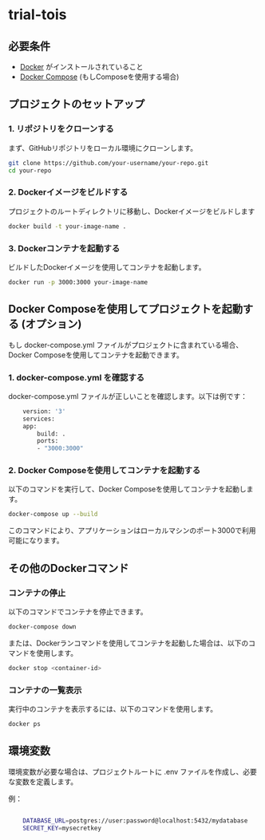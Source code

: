 # trial-tois

## 必要条件

- [Docker](https://www.docker.com/) がインストールされていること
- [Docker Compose](https://docs.docker.com/compose/) (もしComposeを使用する場合)

## プロジェクトのセットアップ

### 1. リポジトリをクローンする

まず、GitHubリポジトリをローカル環境にクローンします。

```bash
git clone https://github.com/your-username/your-repo.git
cd your-repo

```

### 2. Dockerイメージをビルドする
プロジェクトのルートディレクトリに移動し、Dockerイメージをビルドします

```bash
docker build -t your-image-name .

```
### 3. Dockerコンテナを起動する
ビルドしたDockerイメージを使用してコンテナを起動します。
```bash
docker run -p 3000:3000 your-image-name

```
## Docker Composeを使用してプロジェクトを起動する (オプション)

もし docker-compose.yml ファイルがプロジェクトに含まれている場合、Docker Composeを使用してコンテナを起動できます。

### 1. docker-compose.yml を確認する
docker-compose.yml ファイルが正しいことを確認します。以下は例です：
```bash
    version: '3'
    services:
    app:
        build: .
        ports:
        - "3000:3000"

```

### 2. Docker Composeを使用してコンテナを起動する
以下のコマンドを実行して、Docker Composeを使用してコンテナを起動します。

```bash
docker-compose up --build
```
このコマンドにより、アプリケーションはローカルマシンのポート3000で利用可能になります。

## その他のDockerコマンド
### コンテナの停止
以下のコマンドでコンテナを停止できます。

```bash
docker-compose down
```
または、Dockerランコマンドを使用してコンテナを起動した場合は、以下のコマンドを使用します。

```bash
docker stop <container-id>
```

### コンテナの一覧表示
実行中のコンテナを表示するには、以下のコマンドを使用します。

```bash
docker ps
```
## 環境変数
環境変数が必要な場合は、プロジェクトルートに .env ファイルを作成し、必要な変数を定義します。

例：
```bash

    DATABASE_URL=postgres://user:password@localhost:5432/mydatabase
    SECRET_KEY=mysecretkey
    
```